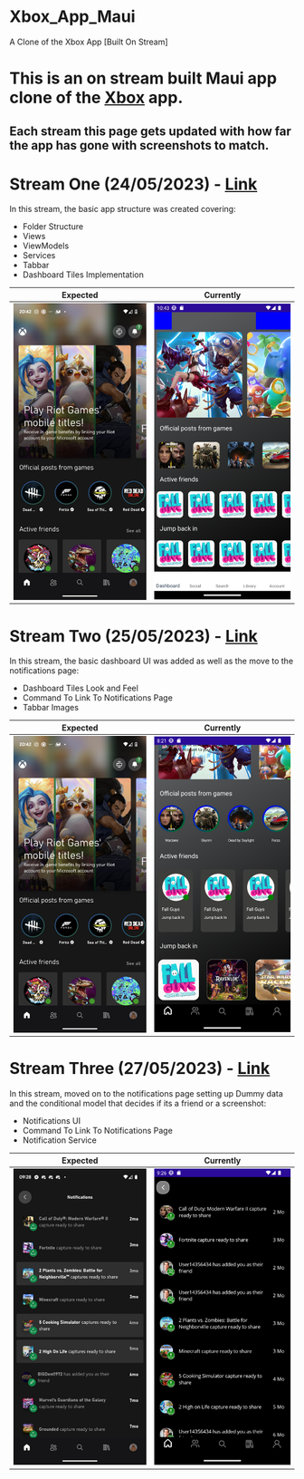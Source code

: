 # Xbox_App_Maui
A Clone of the Xbox App [Built On Stream]

# This is an on stream built Maui app clone of the [Xbox](https://play.google.com/store/search?q=xbox&c=apps) app.
## Each stream this page gets updated with how far the app has gone with screenshots to match.

# Stream One (24/05/2023) - [Link](https://www.twitch.tv/videos/1829067525)
In this stream, the basic app structure was created covering:
- Folder Structure
- Views 
- ViewModels
- Services
- Tabbar
- Dashboard Tiles Implementation

|Expected|Currently|
|--------|---------|
|![StreamOne](https://github.com/RobertWildgoose/Xbox_App_Maui/blob/main/Assets/stream_24-05-2023_expected.jpg?raw=true)|![StreamOne](https://github.com/RobertWildgoose/Xbox_App_Maui/blob/main/Assets/stream_24-05-2023.png?raw=true)|

# Stream Two (25/05/2023) - [Link](https://www.twitch.tv/videos/1829067525)
In this stream, the basic dashboard UI was added as well as the move to the notifications page:
- Dashboard Tiles Look and Feel
- Command To Link To Notifications Page 
- Tabbar Images

|Expected|Currently|
|--------|---------|
|![StreamTwo](https://github.com/RobertWildgoose/Xbox_App_Maui/blob/main/Assets/stream_24-05-2023_expected.jpg?raw=true)|![StreamTwo](https://github.com/RobertWildgoose/Xbox_App_Maui/blob/main/Assets/stream_25-05-2023.png?raw=true)|

# Stream Three (27/05/2023) - [Link](https://www.twitch.tv/videos/1830474228)
In this stream, moved on to the notifications page setting up Dummy data and the conditional model that decides if its a friend or a screenshot:
- Notifications UI
- Command To Link To Notifications Page 
- Notification Service

|Expected|Currently|
|--------|---------|
|![StreamThree](https://github.com/RobertWildgoose/Xbox_App_Maui/blob/main/Assets/stream_27-05-2023_expected.jpg?raw=true)|![StreamThree](https://github.com/RobertWildgoose/Xbox_App_Maui/blob/main/Assets/stream_27-05-2023.png?raw=true)|
